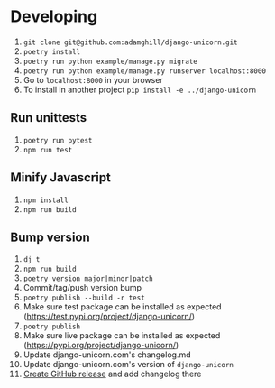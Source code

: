 # Developing

1. `git clone git@github.com:adamghill/django-unicorn.git`
1. `poetry install`
1. `poetry run python example/manage.py migrate`
1. `poetry run python example/manage.py runserver localhost:8000`
1. Go to `localhost:8000` in your browser
1. To install in another project `pip install -e ../django-unicorn`

## Run unittests

1. `poetry run pytest`
1. `npm run test`

## Minify Javascript

1. `npm install`
1. `npm run build`

## Bump version

1. `dj t`
1. `npm run build`
1. `poetry version major|minor|patch`
1. Commit/tag/push version bump
1. `poetry publish --build -r test`
1. Make sure test package can be installed as expected (https://test.pypi.org/project/django-unicorn/)
1. `poetry publish`
1. Make sure live package can be installed as expected (https://pypi.org/project/django-unicorn/)
1. Update django-unicorn.com's changelog.md
1. Update django-unicorn.com's version of `django-unicorn`
1. [Create GitHub release](https://github.com/adamghill/django-unicorn/releases/new) and add changelog there
